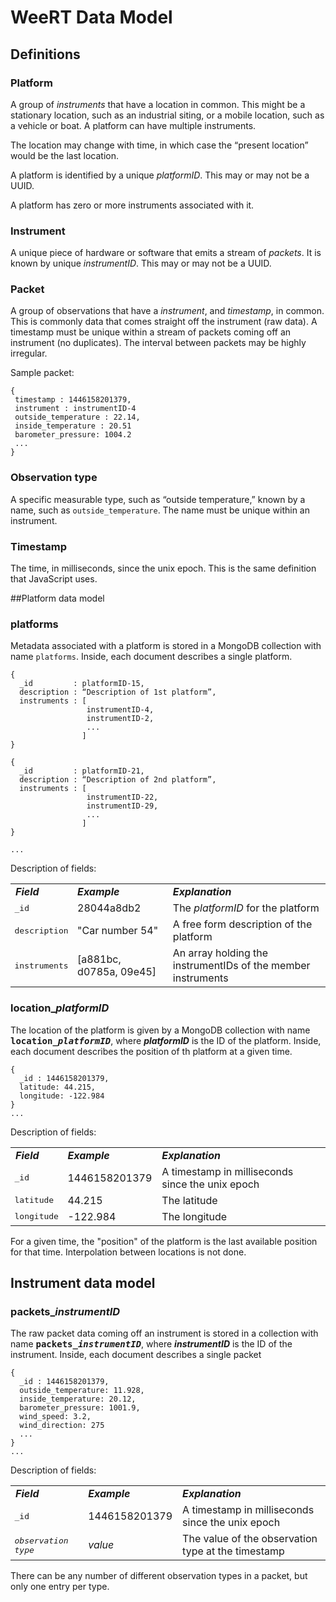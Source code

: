 # WeeRT Data Model
## Definitions
### Platform
A group of *instruments* that have a location in common. This might be a stationary location, such 
as an industrial siting, or a mobile location, such as a vehicle or boat. A platform can have multiple instruments.

The location may change with time, in which case the “present location” would be the last location.

A platform is identified by a unique *platformID*. This may or may not be a UUID.

A platform has zero or more instruments associated with it.

### Instrument
A unique piece of hardware or software that emits a stream of *packets*. 
It is known by unique *instrumentID*. This may or may not be a UUID.
 
### Packet
A group of observations that have a *instrument*, and *timestamp*, in common. 
This is commonly data that comes straight off the instrument (raw data). 
A timestamp must be unique within a stream of packets coming off an instrument (no duplicates).
The interval between packets may be highly irregular.

Sample packet:

    {
     timestamp : 1446158201379,
     instrument : instrumentID-4
     outside_temperature : 22.14,
     inside_temperature : 20.51
     barometer_pressure: 1004.2
     ...
    }

### Observation type
A specific measurable type, such as “outside temperature,” known by a name, such as `outside_temperature`. 
The name must be unique within an instrument. 

### Timestamp
The time, in milliseconds, since the unix epoch. This is the same definition that JavaScript uses. 


##Platform data model

### platforms

Metadata associated with a platform is stored in a MongoDB collection with name `platforms`. 
Inside, each document describes a single platform.

    {
      _id         : platformID-15,
      description : “Description of 1st platform”,
      instruments : [
                     instrumentID-4, 
                     instrumentID-2,
                     ...
                    ]
    }
    
    {
      _id         : platformID-21,
      description : “Description of 2nd platform”,
      instruments : [
                     instrumentID-22, 
                     instrumentID-29,
                     ...
                    ]
    }

    ...
    
Description of fields:
<table>
  <tr style="font-style:italic; font-weight:bold">
    <td>Field</td><td>Example</td><td>Explanation</td>
  <tr>
    <td style="font-family:monospace">_id</td><td>28044a8db2</td><td>The <i>platformID</i> for the platform</td>
  </tr>
  <tr>
    <td style="font-family:monospace">description</td><td>"Car number 54"</td><td>A free form description of the platform</td>
  </tr>
  <tr>
    <td style="font-family:monospace">instruments</td><td>[a881bc, d0785a, 09e45]</td><td>An array holding 
    the instrumentIDs of the member instruments</td>
  </tr>
</table>

### location_<i>platformID</i>

The location of the platform is given by a MongoDB collection with 
name <span style="font-family:monospace; font-weight:bold">location_<i>platformID</i></span>, where
<i><b>platformID</b></i> is the ID of the platform. Inside, each document describes the position of th
platform at a given time.

    {
      _id : 1446158201379,
      latitude: 44.215,
      longitude: -122.984
    }
    ...

Description of fields:
<table>
  <tr style="font-style:italic; font-weight:bold">
    <td>Field</td><td>Example</td><td>Explanation</td>
  <tr>
    <td style="font-family:monospace">_id</td><td>1446158201379</td><td>A timestamp in milliseconds since the unix epoch</td>
  </tr>
  <tr>
    <td style="font-family:monospace">latitude</td><td>44.215</td><td>The latitude</td>
  </tr>
  <tr>
    <td style="font-family:monospace">longitude</td><td>-122.984</td><td>The longitude</td>
  </tr>
</table>

For a given time, the "position" of the platform is the last available position for that time. Interpolation between
locations is not done.

## Instrument data model

### packets_<i>instrumentID</i>

The raw packet data coming off an instrument is stored in a collection with name
<span style="font-family:monospace; font-weight:bold">packets_<i>instrumentID</i></span>, where
<i><b>instrumentID</b></i> is the ID of the instrument. Inside, each document describes a single packet

    {
      _id : 1446158201379,
      outside_temperature: 11.928,
      inside_temperature: 20.12,
      barometer_pressure: 1001.9,
      wind_speed: 3.2,
      wind_direction: 275
      ...
    }
    ...

Description of fields:
<table>
  <tr style="font-style:italic; font-weight:bold">
    <td>Field</td><td>Example</td><td>Explanation</td>
  <tr>
    <td style="font-family:monospace">_id</td><td>1446158201379</td><td>A timestamp in milliseconds since the unix epoch</td>
  </tr>
  <tr>
    <td style="font-family:monospace"><i>observation type</i></td><td><i>value</i></td><td>The value of the observation type at the timestamp</td>
  </tr>
</table>

There can be any number of different observation types in a packet, but only one entry per type. 